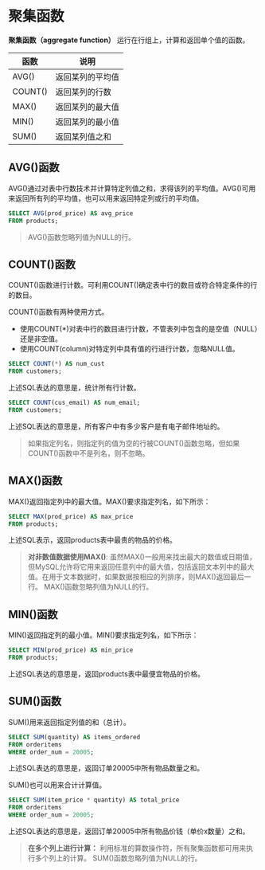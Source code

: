 # 聚集函数

**聚集函数（aggregate function）** 运行在行组上，计算和返回单个值的函数。

| 函数 | 说明 |
| --- | --- |
| AVG() | 返回某列的平均值 |
| COUNT() | 返回某列的行数 |
| MAX() | 返回某列的最大值 |
| MIN() | 返回某列的最小值 |
| SUM() | 返回某列值之和|

## AVG()函数

AVG()通过对表中行数技术并计算特定列值之和，求得该列的平均值。AVG()可用来返回所有列的平均值，也可以用来返回特定列或行的平均值。

```sql
SELECT AVG(prod_price) AS avg_price
FROM products;
```

> AVG()函数忽略列值为NULL的行。

## COUNT()函数

COUNT()函数进行计数。可利用COUNT()确定表中行的数目或符合特定条件的行的数目。

COUNT()函数有两种使用方式。
* 使用COUNT(*)对表中行的数目进行计数，不管表列中包含的是空值（NULL）还是非空值。
* 使用COUNT(column)对特定列中具有值的行进行计数，忽略NULL值。

```sql
SELECT COUNT(*) AS num_cust
FROM customers;
```

上述SQL表达的意思是，统计所有行计数。

```sql
SELECT COUNT(cus_email) AS num_email;
FROM customers;
```

上述SQL表达的意思是，所有客户中有多少客户是有电子邮件地址的。

> 如果指定列名，则指定列的值为空的行被COUNT()函数忽略，但如果COUNT()函数中不是列名，则不忽略。


## MAX()函数

MAX()返回指定列中的最大值。MAX()要求指定列名，如下所示：

```sql
SELECT MAX(prod_price) AS max_price
FROM products;
```

上述SQL表示，返回products表中最贵的物品的价格。

> **对非数值数据使用MAX()**:
> 虽然MAX()一般用来找出最大的数值或日期值，但MySQL允许将它用来返回任意列中的最大值，包括返回文本列中的最大值。在用于文本数据时，如果数据按相应的列排序，则MAX()返回最后一行。
> MAX()函数忽略列值为NULL的行。

## MIN()函数

MIN()返回指定列的最小值。MIN()要求指定列名，如下所示：

```sql
SELECT MIN(prod_price) AS min_price
FROM products;
```

上述SQL表达的意思是，返回products表中最便宜物品的价格。

## SUM()函数

SUM()用来返回指定列值的和（总计）。

```sql
SELECT SUM(quantity) AS items_ordered
FROM orderitems
WHERE order_num = 20005;
```

上述SQL表达的意思是，返回订单20005中所有物品数量之和。

SUM()也可以用来合计计算值。

```sql
SELECT SUM(item_price * quantity) AS total_price
FROM orderitems
WHERE order_num = 20005;
```

上述SQL表达的意思是，返回订单20005中所有物品价钱（单价x数量）之和。

> **在多个列上进行计算：**
> 利用标准的算数操作符，所有聚集函数都可用来执行多个列上的计算。
> SUM()函数忽略列值为NULL的行。